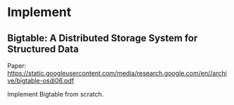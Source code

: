 # Implement

## Bigtable: A Distributed Storage System for Structured Data

Paper: https://static.googleusercontent.com/media/research.google.com/en//archive/bigtable-osdi06.pdf

Implement Bigtable from scratch.

